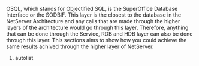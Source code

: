 <properties date="2016-05-11"
SortOrder="8"
/>

OSQL, which stands for Objectified SQL, is the SuperOffice Database Interface or the SODBIF. This layer is the closest to the database in the NetServer Architecture and any calls that are made through the higher layers of the architecture would go through this layer. Therefore, anything that can be done through the Service, RDB and HDB layer can also be done through this layer. This sections aims to show how you could achieve the same results achived through the higher layer of NetServer.

1. autolist
